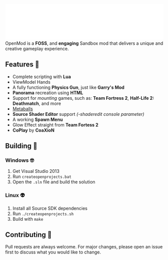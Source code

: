 ![Logo](.github-assets/logo.png?raw=true)
OpenMod is a **FOSS**, and **engaging** Sandbox mod that delivers a unique and creative gameplay experience.

## Features 🧰
- Complete scripting with **Lua**
- ViewModel Hands
- A fully functioning **Physics Gun**, just like **Garry's Mod**
- **Panorama** recreation using **HTML**
- Support for *mounting* games, such as: **Team Fortress 2**, **Half-Life 2: Deathmatch**, and more
- [Metaballs](https://github.com/celisej567/source-engine-metaballs)
- **Source Shader Editor** support *(-shaderedit console parameter)*
- A working **Spawn Menu**
- Glow Effect straight from **Team Fortess 2**
- **CoPlay** by **CoaXioN**

## Building 🔨

### Windows 🤓
1. Get Visual Studio 2013
2. Run `createopenprojects.bat`
3. Open the `.sln` file and build the solution

### Linux 👽
1. Install all Source SDK dependencies
2. Run `./createopenprojects.sh`
3. Build with `make`

## Contributing 🧑

Pull requests are always welcome. For major changes, please open an issue first to discuss what you would like to change.
